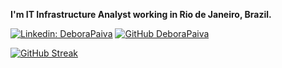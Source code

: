 **I'm IT Infrastructure Analyst working in Rio de Janeiro, Brazil.**

[![Linkedin: DeboraPaiva](https://img.shields.io/badge/-DeboraPaiva-blue?style=flat-square&logo=Linkedin&logoColor=white&link=https://www.linkedin.com/in/deborarubimpaiva/)](https://www.linkedin.com/in/deborarubimpaiva/)
[![GitHub DeboraPaiva](https://img.shields.io/github/followers/DeboraPaiva?label=follow&style=social)](https://github.com/login?return_to=https%3A%2F%2Fgithub.com%2Fdeborapaiva)

[![GitHub Streak](http://github-readme-streak-stats.herokuapp.com?user=deborapaiva&theme=tokyonight_duo&hide_border=true&date_format=j%20M%5B%20Y%5D)](https://git.io/streak-stats)
